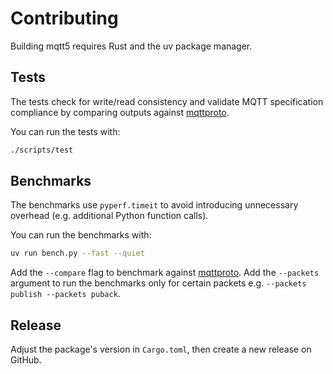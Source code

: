 # Contributing

Building mqtt5 requires Rust and the uv package manager.

## Tests

The tests check for write/read consistency and validate MQTT specification compliance by comparing outputs against [mqttproto](https://github.com/agronholm/mqttproto).

You can run the tests with:

```bash
./scripts/test
```

## Benchmarks

The benchmarks use `pyperf.timeit` to avoid introducing unnecessary overhead (e.g. additional Python function calls).

You can run the benchmarks with:

```bash
uv run bench.py --fast --quiet
```

Add the `--compare` flag to benchmark against [mqttproto](https://github.com/agronholm/mqttproto). Add the `--packets` argument to run the benchmarks only for certain packets e.g. `--packets publish --packets puback`.

## Release

Adjust the package's version in `Cargo.toml`, then create a new release on GitHub.
